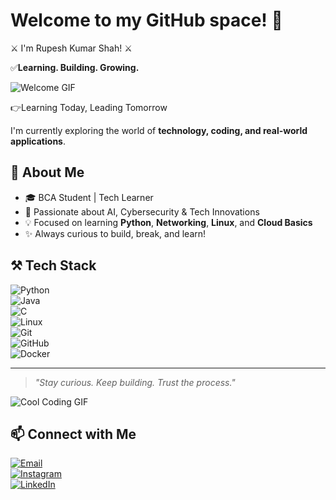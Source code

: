 # Welcome to    my GitHub space! 🙏  

⚔️ I'm Rupesh Kumar Shah! ⚔️

✅**Learning. Building. Growing.**

![Welcome GIF](https://media.giphy.com/media/qgQUggAC3Pfv687qPC/giphy.gif)

👉Learning Today, Leading Tomorrow  

I'm currently exploring the world of **technology, coding, and real-world applications**.

## 🚀 About Me  
- 🎓 BCA Student | Tech Learner  
- 🤖 Passionate about AI, Cybersecurity & Tech Innovations  
- 💡 Focused on learning **Python**, **Networking**, **Linux**, and **Cloud Basics**  
- ✨ Always curious to build, break, and learn!

## ⚒️ Tech Stack  
![Python](https://img.shields.io/badge/Python-3776AB?style=flat&logo=python&logoColor=white)  
![Java](https://img.shields.io/badge/Java-007396?style=flat&logo=java&logoColor=white)  
![C](https://img.shields.io/badge/C-00599C?style=flat&logo=c&logoColor=white)  
![Linux](https://img.shields.io/badge/Linux-FCC624?style=flat&logo=linux&logoColor=black)  
![Git](https://img.shields.io/badge/Git-F05032?style=flat&logo=git&logoColor=white)  
![GitHub](https://img.shields.io/badge/GitHub-181717?style=flat&logo=github&logoColor=white)  
![Docker](https://img.shields.io/badge/Docker-2496ED?style=flat&logo=docker&logoColor=white)

---

> *"Stay curious. Keep building. Trust the process."*

![Cool Coding GIF](https://media.giphy.com/media/f3iwJFOVOwuy7K6FFw/giphy.gif)

## 📫 Connect with Me  
[![Email](https://img.shields.io/badge/Gmail-D14836?style=flat&logo=gmail&logoColor=white)](mailto:shahrupesh511@gmail.com)  
[![Instagram](https://img.shields.io/badge/Instagram-E4405F?style=flat&logo=instagram&logoColor=white)](https://www.instagram.com/rupesh_shah_450?igsh=aGtoc2JrbmpwbThr)  
[![LinkedIn](https://img.shields.io/badge/LinkedIn-0077B5?style=flat&logo=linkedin&logoColor=white)](https://www.linkedin.com/in/rupesh-kumar-shah-691458292)
